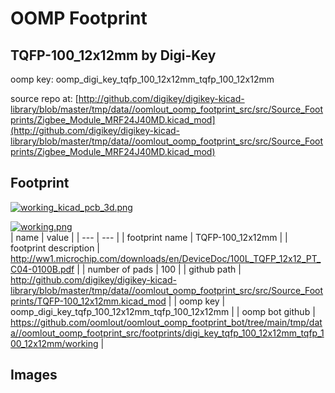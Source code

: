 # OOMP Footprint  
## TQFP-100_12x12mm  by Digi-Key  
  
oomp key: oomp_digi_key_tqfp_100_12x12mm_tqfp_100_12x12mm  
  
source repo at: [http://github.com/digikey/digikey-kicad-library/blob/master/tmp/data//oomlout_oomp_footprint_src/src/Source_Footprints/Zigbee_Module_MRF24J40MD.kicad_mod](http://github.com/digikey/digikey-kicad-library/blob/master/tmp/data//oomlout_oomp_footprint_src/src/Source_Footprints/Zigbee_Module_MRF24J40MD.kicad_mod)  
## Footprint  
  
[![working_kicad_pcb_3d.png](working_kicad_pcb_3d_600.png)](working_kicad_pcb_3d.png)  
  
[![working.png](working_600.png)](working.png)  
| name | value | 
| --- | --- | 
| footprint name | TQFP-100_12x12mm | 
| footprint description | http://ww1.microchip.com/downloads/en/DeviceDoc/100L_TQFP_12x12_PT_C04-0100B.pdf | 
| number of pads | 100 | 
| github path | http://github.com/digikey/digikey-kicad-library/blob/master/tmp/data//oomlout_oomp_footprint_src/src/Source_Footprints/TQFP-100_12x12mm.kicad_mod | 
| oomp key | oomp_digi_key_tqfp_100_12x12mm_tqfp_100_12x12mm | 
| oomp bot github | https://github.com/oomlout/oomlout_oomp_footprint_bot/tree/main/tmp/data//oomlout_oomp_footprint_src/footprints/digi_key_tqfp_100_12x12mm_tqfp_100_12x12mm/working | 
## Images  

